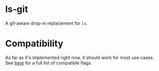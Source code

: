 # ls-git
A git-aware drop-in replacement for `ls`.

# Compatibility
As far as it's implemented right now, it should work for most use cases.  
See [here](https://github.com/eth-p/ls-git/issues/1) for a full list of compatible flags.
